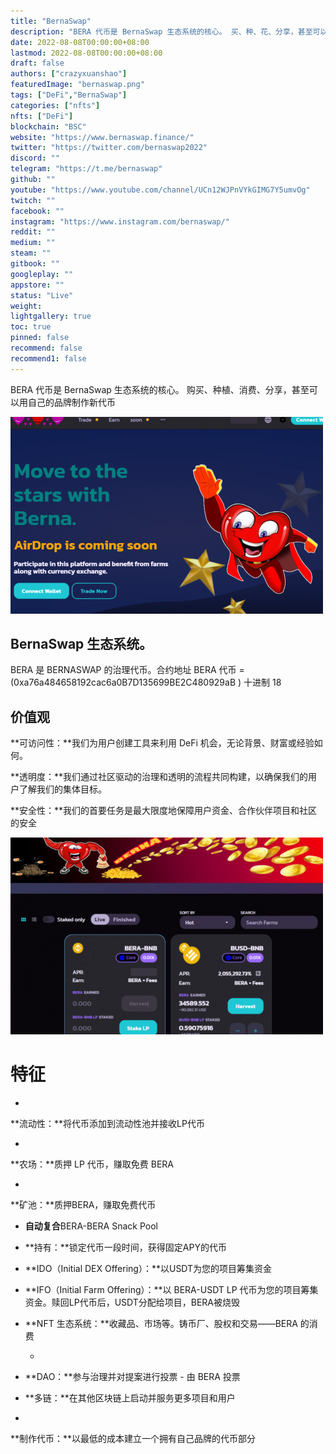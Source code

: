 ```yaml
---
title: "BernaSwap"
description: "BERA 代币是 BernaSwap 生态系统的核心。 买、种、花、分享，甚至可以用自己的品牌制作新的代币"
date: 2022-08-08T00:00:00+08:00
lastmod: 2022-08-08T00:00:00+08:00
draft: false
authors: ["crazyxuanshao"]
featuredImage: "bernaswap.png"
tags: ["DeFi","BernaSwap"]
categories: ["nfts"]
nfts: ["DeFi"]
blockchain: "BSC"
website: "https://www.bernaswap.finance/"
twitter: "https://twitter.com/bernaswap2022"
discord: ""
telegram: "https://t.me/bernaswap"
github: ""
youtube: "https://www.youtube.com/channel/UCn12WJPnVYkGIMG7Y5umvOg"
twitch: ""
facebook: ""
instagram: "https://www.instagram.com/bernaswap/"
reddit: ""
medium: ""
steam: ""
gitbook: ""
googleplay: ""
appstore: ""
status: "Live"
weight: 
lightgallery: true
toc: true
pinned: false
recommend: false
recommend1: false
---
```

<p>BERA 代币是 BernaSwap 生态系统的核心。 购买、种植、消费、分享，甚至可以用自己的品牌制作新代币&nbsp;</p>

![isd](isd.png)

## BernaSwap 生态系统。

BERA 是 BERNASWAP 的治理代币。合约地址 BERA 代币 = (0xa76a484658192cac6a0B7D135699BE2C480929aB ) 十进制 18

## 价值观

**可访问性：**我们为用户创建工具来利用 DeFi 机会，无论背景、财富或经验如何。

**透明度：**我们通过社区驱动的治理和透明的流程共同构建，以确保我们的用户了解我们的集体目标。

**安全性：**我们的首要任务是最大限度地保障用户资金、合作伙伴项目和社区的安全



![uixj](uixj.png)

# **特征**

- 

  **流动性：**将代币添加到流动性池并接收LP代币

- 

  **农场：**质押 LP 代币，赚取免费 BERA

- 

  **矿池：**质押BERA，赚取免费代币

  - **自动复合**BERA-BERA Snack Pool

- **持有：**锁定代币一段时间，获得固定APY的代币

- **IDO（Initial DEX Offering）：**以USDT为您的项目筹集资金

- **IFO（Initial Farm Offering）：**以 BERA-USDT LP 代币为您的项目筹集资金。赎回LP代币后，USDT分配给项目，BERA被烧毁

- **NFT 生态系统：**收藏品、市场等。铸币厂、股权和交易——BERA 的消费

  - 

- **DAO：**参与治理并对提案进行投票 - 由 BERA 投票

- **多链：**在其他区块链上启动并服务更多项目和用户

- 

  **制作代币：**以最低的成本建立一个拥有自己品牌的代币部分